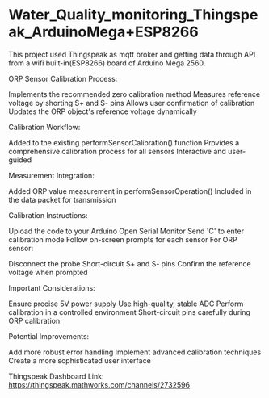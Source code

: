 # Water_Quality_monitoring_Thingspeak_ArduinoMega+ESP8266
 This project used Thingspeak as mqtt broker and getting data through API from a wifi built-in(ESP8266) board of Arduino Mega 2560.

ORP Sensor Calibration Process:

Implements the recommended zero calibration method
Measures reference voltage by shorting S+ and S- pins
Allows user confirmation of calibration
Updates the ORP object's reference voltage dynamically


Calibration Workflow:

Added to the existing performSensorCalibration() function
Provides a comprehensive calibration process for all sensors
Interactive and user-guided


Measurement Integration:

Added ORP value measurement in performSensorOperation()
Included in the data packet for transmission



Calibration Instructions:

Upload the code to your Arduino
Open Serial Monitor
Send 'C' to enter calibration mode
Follow on-screen prompts for each sensor
For ORP sensor:

Disconnect the probe
Short-circuit S+ and S- pins
Confirm the reference voltage when prompted



Important Considerations:

Ensure precise 5V power supply
Use high-quality, stable ADC
Perform calibration in a controlled environment
Short-circuit pins carefully during ORP calibration

Potential Improvements:

Add more robust error handling
Implement advanced calibration techniques
Create a more sophisticated user interface

Thingspeak Dashboard Link: https://thingspeak.mathworks.com/channels/2732596
